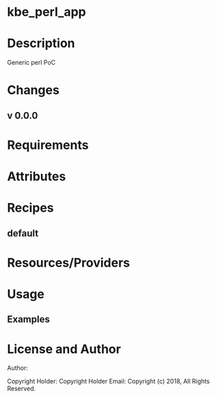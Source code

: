 # kbe_perl_app


Description
===========

Generic perl PoC

Changes
=======



## v 0.0.0

Requirements
============


Attributes
==========



Recipes
=======



default
-------

Resources/Providers
===================



Usage
=====



Examples
--------

License and Author
==================

Author:

Copyright Holder:
Copyright Holder Email:
Copyright (c) 2018, All Rights Reserved.
